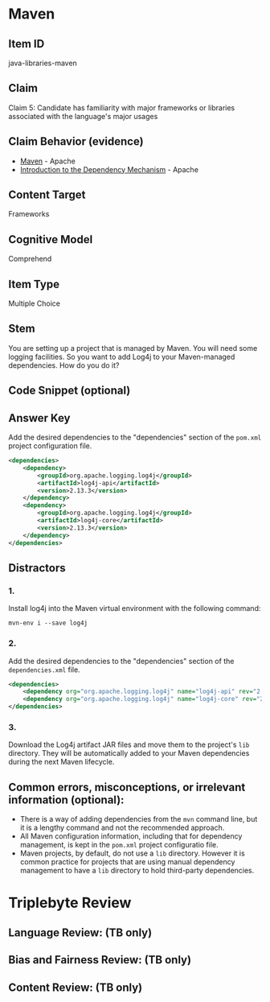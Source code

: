 # Maven

## Item ID
java-libraries-maven

## Claim
Claim 5: Candidate has familiarity with major frameworks or libraries associated with the language's major usages

## Claim Behavior (evidence)

* [Maven](https://maven.apache.org/) - Apache 
* [Introduction to the Dependency Mechanism](https://maven.apache.org/guides/introduction/introduction-to-dependency-mechanism.html) - Apache


## Content Target
Frameworks

## Cognitive Model
Comprehend

## Item Type
Multiple Choice

## Stem
You are setting up a project that is managed by Maven. You will need some logging facilities. So you want to add Log4j to your Maven-managed dependencies. How do you do it?


## Code Snippet (optional)


## Answer Key
Add the desired dependencies to the "dependencies" section of the `pom.xml` project configuration file.

```xml
<dependencies>
    <dependency>
        <groupId>org.apache.logging.log4j</groupId>
        <artifactId>log4j-api</artifactId>
        <version>2.13.3</version>
    </dependency>
    <dependency>
        <groupId>org.apache.logging.log4j</groupId>
        <artifactId>log4j-core</artifactId>
        <version>2.13.3</version>
    </dependency>
</dependencies>
```

## Distractors

### 1.
Install log4j into the Maven virtual environment with the following command:

```
mvn-env i --save log4j
```

### 2.
Add the desired dependencies to the "dependencies" section of the `dependencies.xml` file.

```xml
<dependencies>
    <dependency org="org.apache.logging.log4j" name="log4j-api" rev="2.13.3"/>
    <dependency org="org.apache.logging.log4j" name="log4j-core" rev="2.13.3"/>
</dependencies>
```

### 3.
Download the Log4j artifact JAR files and move them to the project's `lib` directory. They will be automatically added to your Maven dependencies during the next Maven lifecycle.


## Common errors, misconceptions, or irrelevant information (optional):

* There is a way of adding dependencies from the `mvn` command line, but it is a lengthy command and not the recommended approach.
* All Maven configuration information, including that for dependency management, is kept in the `pom.xml` project configuratio file.
* Maven projects, by default, do not use a `lib` directory. However it is common practice for projects that are using manual dependency management to have a `lib` directory to hold third-party dependencies.


# Triplebyte Review


## Language Review: (TB only)


## Bias and Fairness Review: (TB only)


## Content Review: (TB only)
